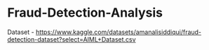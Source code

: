 # Fraud-Detection-Analysis  

Dataset - 
https://www.kaggle.com/datasets/amanalisiddiqui/fraud-detection-dataset?select=AIML+Dataset.csv
